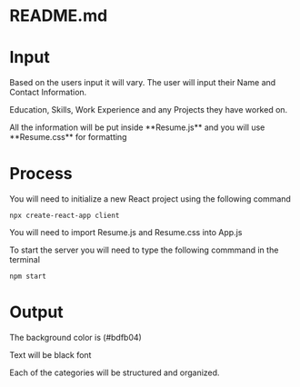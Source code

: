 # README.md

<h1>Input</h1>
<p>Based on the users input it will vary. The user will input their Name and Contact Information.</p>
<p>Education, Skills, Work Experience and any Projects they have worked on.</p>
<p>All the information will be put inside **Resume.js** and you will use **Resume.css** for formatting</p>





<h1>Process</h1>
<p>You will need to initialize a new React project using the following command</p>
<p><code>npx create-react-app client</code></p>
<p>You will need to import Resume.js and Resume.css into App.js</p>

<p>To start the server you will need to type the following commmand in the terminal</p>
<code>npm start</code>



<h1>Output</h1>
<p>The background color is (#bdfb04)</p>
<p>Text will be black font</p>
<p>Each of the categories will be structured and organized.</p>
